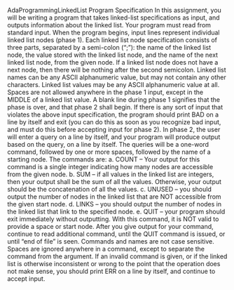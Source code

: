 AdaProgrammingLinkedList
Program Specification In this assignment, you will be writing a program that takes linked-list specifications
as input, and outputs information about the linked list.
Your program must read from standard input.
When the program begins, input lines represent individual linked list nodes (phase 1).
Each linked list node specification consists of three parts, separated by a
semi-colon (“;”): the name of the linked list node, the value stored with the linked list node, and the name of the next linked list node, from the given
node.
If a linked list node does not have a next node, then there will be nothing after the second semicolon.
Linked list names can be any ASCII alphanumeric value, but may not contain any other characters.
Linked list values may be any ASCII alphanumeric value at all.
Spaces are not allowed anywhere in the phase 1 input, except in the MIDDLE
of a linked list value.
A blank line during phase 1 signifies that the phase is over, and that phase 2
shall begin.
If there is any sort of input that violates the above input specification, the program should print BAD on a line by itself and exit (you can do this as soon
as you recognize bad input, and must do this before accepting input for phase
2).
In phase 2, the user will enter a query on a line by itself, and your program will produce output based on the query, on a line by itself. The queries will be a one-word command, followed by one or more spaces, followed by the name of a starting node.
The commands are: a. COUNT – Your output for this command is a single integer indicating
how many nodes are accessible from the given node. b. SUM – if all values in the linked list are integers, then your output shall
be the sum of all the values. Otherwise, your output should be the concatenation of all the values. c. UNUSED – you should output the number of nodes in the linked list
that are NOT accessible from the given start node. d. LINKS – you should output the number of nodes in the linked list that
link to the specified node. e. QUIT – your program should exit immediately without outputting.
With this command, it is NOT valid to provide a space or start node.
After you give output for your command, continue to read additional
command, until the QUIT command is issued, or until “end of file” is seen.
Commands and names are not case sensitive.
Spaces are ignored anywhere in a command, except to separate the command from the argument.
If an invalid command is given, or if the linked list is otherwise inconsistent
or wrong to the point that the operation does not make sense, you should
print ERR on a line by itself, and continue to accept input.
